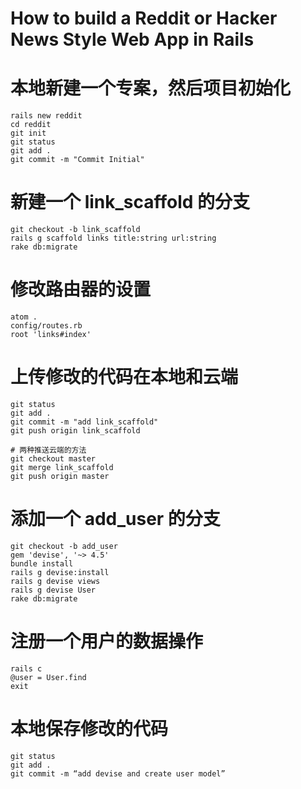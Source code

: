 # How to build a Reddit or Hacker News Style Web App in Rails

# 本地新建一个专案，然后项目初始化
```
rails new reddit
cd reddit
git init
git status
git add .
git commit -m "Commit Initial"
```
# 新建一个 link_scaffold 的分支
```
git checkout -b link_scaffold
rails g scaffold links title:string url:string
rake db:migrate
```
# 修改路由器的设置
```
atom .
config/routes.rb
root 'links#index'
```
# 上传修改的代码在本地和云端
```
git status
git add .
git commit -m "add link_scaffold"
git push origin link_scaffold

# 两种推送云端的方法
git checkout master
git merge link_scaffold
git push origin master
```

# 添加一个 add_user 的分支
```
git checkout -b add_user
gem 'devise', '~> 4.5'
bundle install
rails g devise:install
rails g devise views
rails g devise User
rake db:migrate
```
# 注册一个用户的数据操作
```
rails c
@user = User.find
exit

```
# 本地保存修改的代码
```
git status
git add .
git commit -m “add devise and create user model”
```
